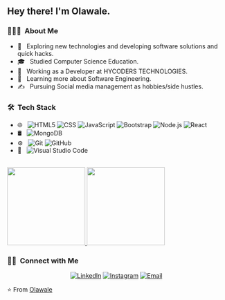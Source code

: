 

<h2> Hey there! I'm Olawale.</h2>

<h3> 👨🏻‍💻 &nbsp;About Me </h3>

- 🤔 &nbsp; Exploring new technologies and developing software solutions and quick hacks.
- 🎓 &nbsp; Studied Computer Science Education.
- 💼 &nbsp; Working as a Developer at HYCODERS TECHNOLOGIES.
- 🌱 &nbsp; Learning more about Software Engineering.
- ✍️ &nbsp; Pursuing Social media management as hobbies/side hustles.

<h3> 🛠 &nbsp;Tech Stack</h3>

- 🌐 &nbsp;
  ![HTML5](https://img.shields.io/badge/-HTML5-333333?style=flat&logo=HTML5)
  ![CSS](https://img.shields.io/badge/-CSS-333333?style=flat&logo=CSS3&logoColor=1572B6)
  ![JavaScript](https://img.shields.io/badge/-JavaScript-333333?style=flat&logo=javascript)
  ![Bootstrap](https://img.shields.io/badge/-Bootstrap-333333?style=flat&logo=bootstrap&logoColor=563D7C)
  ![Node.js](https://img.shields.io/badge/-Node.js-333333?style=flat&logo=node.js)
  ![React](https://img.shields.io/badge/-React-333333?style=flat&logo=react)
- 🛢 &nbsp;
  ![MongoDB](https://img.shields.io/badge/-MongoDB-333333?style=flat&logo=mongodb)
- ⚙️ &nbsp;
  ![Git](https://img.shields.io/badge/-Git-333333?style=flat&logo=git)
  ![GitHub](https://img.shields.io/badge/-GitHub-333333?style=flat&logo=github)
- 🔧 &nbsp;
  ![Visual Studio Code](https://img.shields.io/badge/-Visual%20Studio%20Code-333333?style=flat&logo=visual-studio-code&logoColor=007ACC)


<br/>

<a href="https://github.com/AVS1508">
  <img height="180em" src="https://github-readme-stats.vercel.app/api?username=ogunsolu007&theme=buefy&show_icons=true" />
  <img height="180em" src="https://github-readme-stats.vercel.app/api/top-langs/?username=ogunsolu007&theme=buefy&layout=compact" />
</a>

<br/>

<h3> 🤝🏻 &nbsp;Connect with Me </h3>

<p align="center">
<a href="https://www.linkedin.com/in/ogunsoluqudus/"><img alt="LinkedIn" src="https://img.shields.io/badge/LinkedIn-Ogunsolu Qudus-blue?style=flat-square&logo=linkedin"></a>
<a href="https://www.instagram.com/electrified007/"><img alt="Instagram" src="https://img.shields.io/badge/Instagram-Electrified007-blue?style=flat-square&logo=instagram"></a>
<a href="mailto:ogunsolu30@gmail.com"><img alt="Email" src="https://img.shields.io/badge/Email-ogunsolu30@gmail.com-blue?style=flat-square&logo=gmail"></a>
</p 

⭐️ From [Olawale](https://github.com/ogunsolu007)
